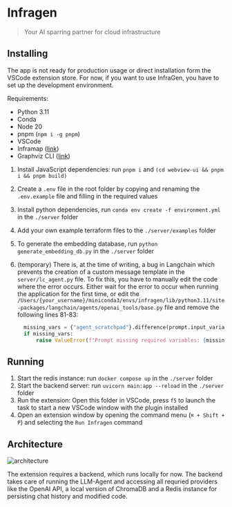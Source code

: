 # Infragen

> Your AI sparring partner for cloud infrastructure

## Installing

The app is not ready for production usage or direct installation form the VSCode extension store. For now, if you want to use InfraGen, you have to set up the development environment.

Requirements:
- Python 3.11
- Conda
- Node 20
- pnpm (`npm i -g pnpm`)
- VSCode
- Inframap ([link](https://github.com/cycloidio/inframap?tab=readme-ov-file#installation))
- Graphviz CLI ([link](https://graphviz.org/download/))

1. Install JavaScript dependencies: run `pnpm i` and `(cd webview-ui && pnpm i && pnpm build)`
2. Create a `.env` file in the root folder by copying and renaming the `.env.example` file and filling in the required values
3. Install python dependencies, run `conda env create -f environment.yml` in the `./server` folder
4. Add your own example terraform files to the `./server/examples` folder
5. To generate the embedding database, run `python generate_embedding_db.py` in the `./server` folder
6. (temporary) There is, at the time of writing, a bug in Langchain which prevents the creation of a custom message template in the `server/lc_agent.py` file. To fix this, you have to manually edit the code where the error occurs. Either wait for the error to occur when running the application for the first time, or edit the `/Users/{your_username}/miniconda3/envs/infragen/lib/python3.11/site-packages/langchain/agents/openai_tools/base.py` file and remove the following lines 81-83:

    ```python
      missing_vars = {"agent_scratchpad"}.difference(prompt.input_variables)
      if missing_vars:
          raise ValueError(f"Prompt missing required variables: {missing_vars}")
    ```

## Running

1. Start the redis instance: run `docker compose up` in the `./server` folder
2. Start the backend server: run `uvicorn main:app --reload` in the `./server` folder
3. Run the extension: Open this folder in VSCode, press `f5` to launch the task to start a new VSCode window with the plugin installed
4. Open an extension window by opening the command menu (`⌘ + Shift + P`) and selecting the `Run Infragen` command 

## Architecture

![architecture](https://github.com/malte-j/infraGen/assets/12611076/490ff2bd-4d77-4ca4-84ef-000a1c0cb7be)

The extension requires a backend, which runs locally for now. The backend takes care of running the LLM-Agent and accessing all requried providers like the OpenAI API, a local version of ChromaDB and a Redis instance for persisting chat history and modified code.

